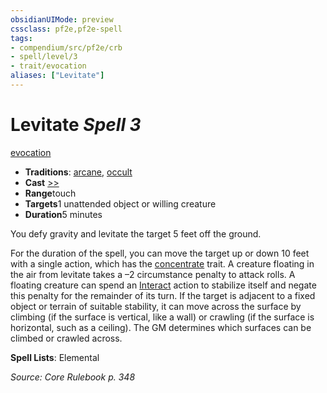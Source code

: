 ```yaml
---
obsidianUIMode: preview
cssclass: pf2e,pf2e-spell
tags:
- compendium/src/pf2e/crb
- spell/level/3
- trait/evocation
aliases: ["Levitate"]
---
```

# Levitate *Spell 3*   
[evocation](../../rules/traits/evocation.md)  

- **Traditions**: [arcane](../../rules/traits/arcane.md), [occult](../../rules/traits/occult.md)
- **Cast** [>>](../../rules/core-rulebook/chapter-9-playing-the-game.md#Actions "Two-Action") 
- **Range**touch
- **Targets**1 unattended object or willing creature
- **Duration**5 minutes

You defy gravity and levitate the target 5 feet off the ground.

For the duration of the spell, you can move the target up or down 10 feet with a single action, which has the [concentrate](../../rules/traits/concentrate.md) trait. A creature floating in the air from levitate takes a –2 circumstance penalty to attack rolls. A floating creature can spend an [Interact](../../rules/actions/interact.md) action to stabilize itself and negate this penalty for the remainder of its turn. If the target is adjacent to a fixed object or terrain of suitable stability, it can move across the surface by climbing (if the surface is vertical, like a wall) or crawling (if the surface is horizontal, such as a ceiling). The GM determines which surfaces can be climbed or crawled across.

**Spell Lists**: Elemental

*Source: Core Rulebook p. 348*